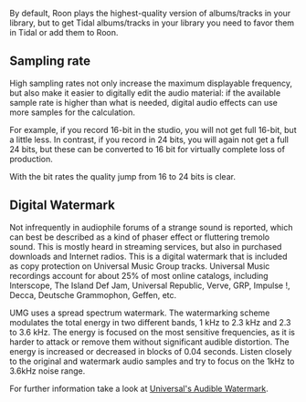 By default, Roon plays the highest-quality version of albums/tracks in your library, but to get Tidal albums/tracks in your library you need to favor them in Tidal or add them to Roon.

## Sampling rate

High sampling rates not only increase the maximum displayable frequency, but also make it easier to digitally edit the audio material: if the available sample rate is higher than what is needed, digital audio effects can use more samples for the calculation.

For example, if you record 16-bit in the studio, you will not get full 16-bit, but a little less. In contrast, if you record in 24 bits, you will again not get a full 24 bits, but these can be converted to 16 bit for virtually complete loss of production.

With the bit rates the quality jump from 16 to 24 bits is clear.

## Digital Watermark
Not infrequently in audiophile forums of a strange sound is reported, which can best be described as a kind of phaser effect or fluttering tremolo sound. This is mostly heard in streaming services, but also in purchased downloads and Internet radios. This is a digital watermark that is included as copy protection on Universal Music Group tracks. Universal Music recordings account for about 25% of most online catalogs, including Interscope, The Island Def Jam, Universal Republic, Verve, GRP, Impulse !, Decca, Deutsche Grammophon, Geffen, etc.

UMG uses a spread spectrum watermark. The watermarking scheme modulates the total energy in two different bands, 1 kHz to 2.3 kHz and 2.3 to 3.6 kHz. The energy is focused on the most sensitive frequencies, as it is harder to attack or remove them without significant audible distortion. The energy is increased or decreased in blocks of 0.04 seconds. Listen closely to the original and watermark audio samples and try to focus on the 1kHz to 3.6kHz noise range.

For further information take a look at [Universal's Audible Watermark](https://www.mattmontag.com/music/universals-audible-watermark).
